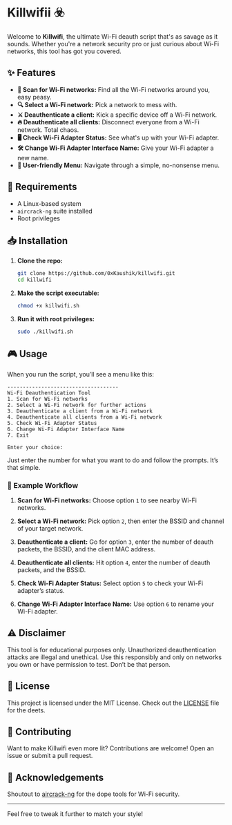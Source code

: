 # Killwifii ☣️

Welcome to **Killwifi**, the ultimate Wi-Fi deauth script that's as savage as it sounds. Whether you're a network security pro or just curious about Wi-Fi networks, this tool has got you covered.

## ✨ Features

- **👀 Scan for Wi-Fi networks:** Find all the Wi-Fi networks around you, easy peasy.
- **🔍 Select a Wi-Fi network:** Pick a network to mess with.
- **⚔️ Deauthenticate a client:** Kick a specific device off a Wi-Fi network.
- **🔥 Deauthenticate all clients:** Disconnect everyone from a Wi-Fi network. Total chaos.
- **🖥️ Check Wi-Fi Adapter Status:** See what's up with your Wi-Fi adapter.
- **🛠️ Change Wi-Fi Adapter Interface Name:** Give your Wi-Fi adapter a new name.
- **📜 User-friendly Menu:** Navigate through a simple, no-nonsense menu.

## 🔧 Requirements

- A Linux-based system
- `aircrack-ng` suite installed
- Root privileges

## 📥 Installation

1. **Clone the repo:**
    ```bash
    git clone https://github.com/0xKaushik/killwifi.git
    cd killwifi
    ```

2. **Make the script executable:**
    ```bash
    chmod +x killwifi.sh
    ```

3. **Run it with root privileges:**
    ```bash
    sudo ./killwifi.sh
    ```

## 🎮 Usage

When you run the script, you’ll see a menu like this:

```
------------------------------------
Wi-Fi Deauthentication Tool
1. Scan for Wi-Fi networks
2. Select a Wi-Fi network for further actions
3. Deauthenticate a client from a Wi-Fi network
4. Deauthenticate all clients from a Wi-Fi network
5. Check Wi-Fi Adapter Status
6. Change Wi-Fi Adapter Interface Name
7. Exit

Enter your choice:
```

Just enter the number for what you want to do and follow the prompts. It’s that simple.

### 🌟 Example Workflow

1. **Scan for Wi-Fi networks:**
    Choose option `1` to see nearby Wi-Fi networks.

2. **Select a Wi-Fi network:**
    Pick option `2`, then enter the BSSID and channel of your target network.

3. **Deauthenticate a client:**
    Go for option `3`, enter the number of deauth packets, the BSSID, and the client MAC address.

4. **Deauthenticate all clients:**
    Hit option `4`, enter the number of deauth packets, and the BSSID.

5. **Check Wi-Fi Adapter Status:**
    Select option `5` to check your Wi-Fi adapter’s status.

6. **Change Wi-Fi Adapter Interface Name:**
    Use option `6` to rename your Wi-Fi adapter.

## ⚠️ Disclaimer

This tool is for educational purposes only. Unauthorized deauthentication attacks are illegal and unethical. Use this responsibly and only on networks you own or have permission to test. Don’t be that person.

## 📜 License

This project is licensed under the MIT License. Check out the [LICENSE](LICENSE) file for the deets.

## 🤝 Contributing

Want to make Killwifi even more lit? Contributions are welcome! Open an issue or submit a pull request.

## 🙌 Acknowledgements

Shoutout to [aircrack-ng](https://www.aircrack-ng.org/) for the dope tools for Wi-Fi security.

---

Feel free to tweak it further to match your style!
